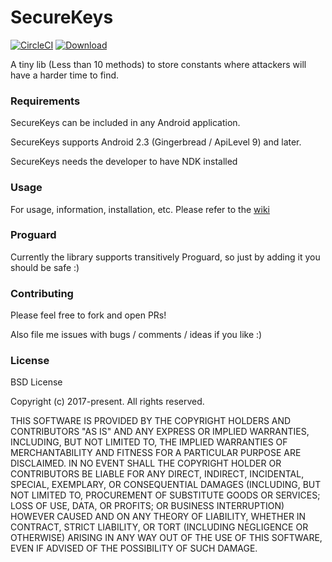 # SecureKeys

[![CircleCI](https://circleci.com/gh/saantiaguilera/android-api-SecureKeys/tree/develop.svg?style=svg)](https://circleci.com/gh/saantiaguilera/android-api-SecureKeys/tree/develop) [![Download](https://api.bintray.com/packages/saantiaguilera/maven/com.saantiaguilera.securekeys.core/images/download.svg) ](https://bintray.com/saantiaguilera/maven/com.saantiaguilera.securekeys.core/_latestVersion)

A tiny lib (Less than 10 methods) to store constants where attackers will have a harder time to find.

### Requirements

SecureKeys can be included in any Android application.

SecureKeys supports Android 2.3 (Gingerbread / ApiLevel 9) and later.

SecureKeys needs the developer to have NDK installed

### Usage

For usage, information, installation, etc. Please refer to the [wiki](https://github.com/saantiaguilera/android-api-SecureKeys/wiki)

### Proguard

Currently the library supports transitively Proguard, so just by adding it you should be safe :)

### Contributing

Please feel free to fork and open PRs!

Also file me issues with bugs / comments / ideas if you like :)

### License

BSD License

Copyright (c) 2017-present. All rights reserved.

THIS SOFTWARE IS PROVIDED BY THE COPYRIGHT HOLDERS AND CONTRIBUTORS "AS IS" AND
ANY EXPRESS OR IMPLIED WARRANTIES, INCLUDING, BUT NOT LIMITED TO, THE IMPLIED
WARRANTIES OF MERCHANTABILITY AND FITNESS FOR A PARTICULAR PURPOSE ARE
DISCLAIMED. IN NO EVENT SHALL THE COPYRIGHT HOLDER OR CONTRIBUTORS BE LIABLE FOR
ANY DIRECT, INDIRECT, INCIDENTAL, SPECIAL, EXEMPLARY, OR CONSEQUENTIAL DAMAGES
(INCLUDING, BUT NOT LIMITED TO, PROCUREMENT OF SUBSTITUTE GOODS OR SERVICES;
LOSS OF USE, DATA, OR PROFITS; OR BUSINESS INTERRUPTION) HOWEVER CAUSED AND ON
ANY THEORY OF LIABILITY, WHETHER IN CONTRACT, STRICT LIABILITY, OR TORT
(INCLUDING NEGLIGENCE OR OTHERWISE) ARISING IN ANY WAY OUT OF THE USE OF THIS
SOFTWARE, EVEN IF ADVISED OF THE POSSIBILITY OF SUCH DAMAGE.
